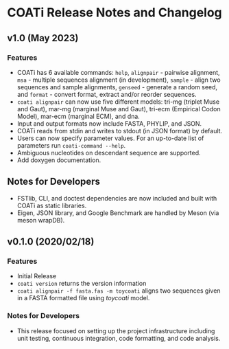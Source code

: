 # COATi Release Notes and Changelog

## v1.0 (May 2023)

### Features
 - COATi has 6 available commands: `help`, `alignpair` - pairwise alignment,
   `msa` - multiple sequences alignment (in development), `sample` - align two
   sequences and sample alignments, `genseed` - generate a random seed, and
   `format` - convert format, extract and/or reorder sequences.
 - `coati alignpair` can now use five different models: tri-mg (triplet Muse and Gaut),
   mar-mg (marginal Muse and Gaut), tri-ecm (Empirical Codon Model), mar-ecm (marginal ECM),
   and dna.
 - Input and output formats now include FASTA, PHYLIP, and JSON.
 - COATi reads from stdin and writes to stdout (in JSON format) by default.
 - Users can now specify parameter values. For an up-to-date list of parameters
   run `coati-command --help`.
 - Ambiguous nucleotides on descendant sequence are supported.
 - Add doxygen documentation.

## Notes for Developers
 - FSTlib, CLI, and doctest dependencies are now included and built with COATi
   as static libraries.
 - Eigen, JSON library, and Google Benchmark are handled by Meson (via meson
   wrapDB).

## v0.1.0 (2020/02/18)

### Features
 - Initial Release
 - `coati version` returns the version information
 - `coati alignpair -f fasta.fas -m toycoati` aligns two sequences given in a FASTA formatted file using *toycoati* model.

### Notes for Developers
 - This release focused on setting up the project infrastructure including
   unit testing, continuous integration, code formatting, and code analysis.
